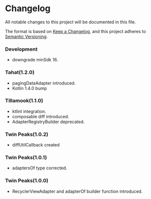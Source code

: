 # Changelog

All notable changes to this project will be documented in this file.

The format is based on [Keep a Changelog](https://keepachangelog.com/en/1.0.0/),
and this project adheres to [Semantic Versioning](https://semver.org/spec/v2.0.0.html).


### Development
- downgrade minSdk 16.

### Tahat(1.2.0)
- pagingDataAdapter introduced.
- Kotlin 1.4.0 bump

### Tillamook(1.1.0)
- ktlint integration.
- composable diff introduced.
- AdapterRegistryBuilder deprecated.

### Twin Peaks(1.0.2)
- diffUtilCallback created
### Twin Peaks(1.0.1)
- adaptersOf type corrected.
### Twin Peaks(1.0.0)
- RecyclerViewAdapter and adapterOf builder function introduced.

